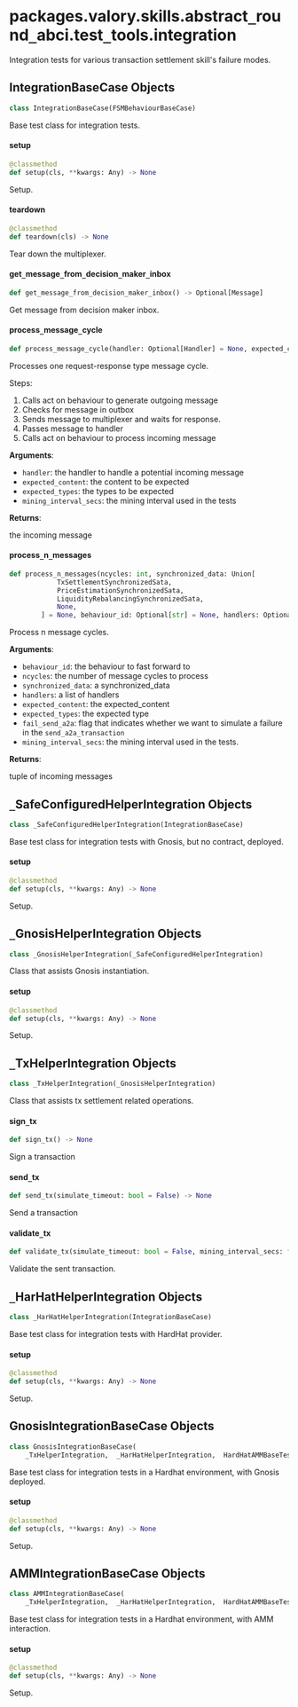 <a id="packages.valory.skills.abstract_round_abci.test_tools.integration"></a>

# packages.valory.skills.abstract`_`round`_`abci.test`_`tools.integration

Integration tests for various transaction settlement skill's failure modes.

<a id="packages.valory.skills.abstract_round_abci.test_tools.integration.IntegrationBaseCase"></a>

## IntegrationBaseCase Objects

```python
class IntegrationBaseCase(FSMBehaviourBaseCase)
```

Base test class for integration tests.

<a id="packages.valory.skills.abstract_round_abci.test_tools.integration.IntegrationBaseCase.setup"></a>

#### setup

```python
@classmethod
def setup(cls, **kwargs: Any) -> None
```

Setup.

<a id="packages.valory.skills.abstract_round_abci.test_tools.integration.IntegrationBaseCase.teardown"></a>

#### teardown

```python
@classmethod
def teardown(cls) -> None
```

Tear down the multiplexer.

<a id="packages.valory.skills.abstract_round_abci.test_tools.integration.IntegrationBaseCase.get_message_from_decision_maker_inbox"></a>

#### get`_`message`_`from`_`decision`_`maker`_`inbox

```python
def get_message_from_decision_maker_inbox() -> Optional[Message]
```

Get message from decision maker inbox.

<a id="packages.valory.skills.abstract_round_abci.test_tools.integration.IntegrationBaseCase.process_message_cycle"></a>

#### process`_`message`_`cycle

```python
def process_message_cycle(handler: Optional[Handler] = None, expected_content: Optional[Dict] = None, expected_types: Optional[Dict] = None, mining_interval_secs: float = 0) -> Optional[Message]
```

Processes one request-response type message cycle.

Steps:
1. Calls act on behaviour to generate outgoing message
2. Checks for message in outbox
3. Sends message to multiplexer and waits for response.
4. Passes message to handler
5. Calls act on behaviour to process incoming message

**Arguments**:

- `handler`: the handler to handle a potential incoming message
- `expected_content`: the content to be expected
- `expected_types`: the types to be expected
- `mining_interval_secs`: the mining interval used in the tests

**Returns**:

the incoming message

<a id="packages.valory.skills.abstract_round_abci.test_tools.integration.IntegrationBaseCase.process_n_messages"></a>

#### process`_`n`_`messages

```python
def process_n_messages(ncycles: int, synchronized_data: Union[
            TxSettlementSynchronizedSata,
            PriceEstimationSynchronizedSata,
            LiquidityRebalancingSynchronizedSata,
            None,
        ] = None, behaviour_id: Optional[str] = None, handlers: Optional[HandlersType] = None, expected_content: Optional[ExpectedContentType] = None, expected_types: Optional[ExpectedTypesType] = None, fail_send_a2a: bool = False, mining_interval_secs: float = 0) -> Tuple[Optional[Message], ...]
```

Process n message cycles.

**Arguments**:


- `behaviour_id`: the behaviour to fast forward to
- `ncycles`: the number of message cycles to process
- `synchronized_data`: a synchronized_data
- `handlers`: a list of handlers
- `expected_content`: the expected_content
- `expected_types`: the expected type
- `fail_send_a2a`: flag that indicates whether we want to simulate a failure in the `send_a2a_transaction`
- `mining_interval_secs`: the mining interval used in the tests.

**Returns**:

tuple of incoming messages

<a id="packages.valory.skills.abstract_round_abci.test_tools.integration._SafeConfiguredHelperIntegration"></a>

## `_`SafeConfiguredHelperIntegration Objects

```python
class _SafeConfiguredHelperIntegration(IntegrationBaseCase)
```

Base test class for integration tests with Gnosis, but no contract, deployed.

<a id="packages.valory.skills.abstract_round_abci.test_tools.integration._SafeConfiguredHelperIntegration.setup"></a>

#### setup

```python
@classmethod
def setup(cls, **kwargs: Any) -> None
```

Setup.

<a id="packages.valory.skills.abstract_round_abci.test_tools.integration._GnosisHelperIntegration"></a>

## `_`GnosisHelperIntegration Objects

```python
class _GnosisHelperIntegration(_SafeConfiguredHelperIntegration)
```

Class that assists Gnosis instantiation.

<a id="packages.valory.skills.abstract_round_abci.test_tools.integration._GnosisHelperIntegration.setup"></a>

#### setup

```python
@classmethod
def setup(cls, **kwargs: Any) -> None
```

Setup.

<a id="packages.valory.skills.abstract_round_abci.test_tools.integration._TxHelperIntegration"></a>

## `_`TxHelperIntegration Objects

```python
class _TxHelperIntegration(_GnosisHelperIntegration)
```

Class that assists tx settlement related operations.

<a id="packages.valory.skills.abstract_round_abci.test_tools.integration._TxHelperIntegration.sign_tx"></a>

#### sign`_`tx

```python
def sign_tx() -> None
```

Sign a transaction

<a id="packages.valory.skills.abstract_round_abci.test_tools.integration._TxHelperIntegration.send_tx"></a>

#### send`_`tx

```python
def send_tx(simulate_timeout: bool = False) -> None
```

Send a transaction

<a id="packages.valory.skills.abstract_round_abci.test_tools.integration._TxHelperIntegration.validate_tx"></a>

#### validate`_`tx

```python
def validate_tx(simulate_timeout: bool = False, mining_interval_secs: float = 0) -> None
```

Validate the sent transaction.

<a id="packages.valory.skills.abstract_round_abci.test_tools.integration._HarHatHelperIntegration"></a>

## `_`HarHatHelperIntegration Objects

```python
class _HarHatHelperIntegration(IntegrationBaseCase)
```

Base test class for integration tests with HardHat provider.

<a id="packages.valory.skills.abstract_round_abci.test_tools.integration._HarHatHelperIntegration.setup"></a>

#### setup

```python
@classmethod
def setup(cls, **kwargs: Any) -> None
```

Setup.

<a id="packages.valory.skills.abstract_round_abci.test_tools.integration.GnosisIntegrationBaseCase"></a>

## GnosisIntegrationBaseCase Objects

```python
class GnosisIntegrationBaseCase(
    _TxHelperIntegration,  _HarHatHelperIntegration,  HardHatAMMBaseTest)
```

Base test class for integration tests in a Hardhat environment, with Gnosis deployed.

<a id="packages.valory.skills.abstract_round_abci.test_tools.integration.GnosisIntegrationBaseCase.setup"></a>

#### setup

```python
@classmethod
def setup(cls, **kwargs: Any) -> None
```

Setup.

<a id="packages.valory.skills.abstract_round_abci.test_tools.integration.AMMIntegrationBaseCase"></a>

## AMMIntegrationBaseCase Objects

```python
class AMMIntegrationBaseCase(
    _TxHelperIntegration,  _HarHatHelperIntegration,  HardHatAMMBaseTest)
```

Base test class for integration tests in a Hardhat environment, with AMM interaction.

<a id="packages.valory.skills.abstract_round_abci.test_tools.integration.AMMIntegrationBaseCase.setup"></a>

#### setup

```python
@classmethod
def setup(cls, **kwargs: Any) -> None
```

Setup.


